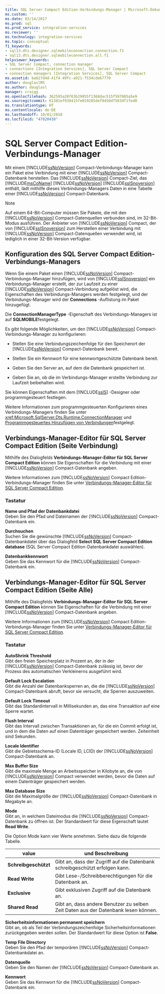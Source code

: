 ```yaml
---
title: SQL Server Compact Edition-Verbindungs-Manager | Microsoft-Dokumentation
ms.custom: ''
ms.date: 03/14/2017
ms.prod: sql
ms.prod_service: integration-services
ms.reviewer: ''
ms.technology: integration-services
ms.topic: conceptual
f1_keywords:
- sql13.dts.designer.sqlmobileconnection.connection.f1
- sql13.dts.designer.sqlmobileconnection.all.f1
helpviewer_keywords:
- SQL Server Compact, connection manager
- connections [Integration Services], SQL Server Compact
- connection managers [Integration Services], SQL Server Compact
ms.assetid: ba627d4d-41f4-49fc-a921-f534cde67770
author: douglaslMS
ms.author: douglasl
manager: craigg
ms.openlocfilehash: 362595a28f63b29955f1368dac515f597085a5e9
ms.sourcegitcommit: 61381ef939415fe019285def9450d7583df1fed0
ms.translationtype: HT
ms.contentlocale: de-DE
ms.lasthandoff: 10/01/2018
ms.locfileid: "47820438"
---
```

# <a name="sql-server-compact-edition-connection-manager"></a>SQL Server Compact Edition-Verbindungs-Manager
  Mit einem [!INCLUDE[ssNoVersion](../../includes/ssnoversion-md.md)] Compact-Verbindungs-Manager kann ein Paket eine Verbindung mit einer [!INCLUDE[ssNoVersion](../../includes/ssnoversion-md.md)] Compact-Datenbank herstellen. Das [!INCLUDE[ssNoVersion](../../includes/ssnoversion-md.md)] Compact-Ziel, das [!INCLUDE[msCoName](../../includes/msconame-md.md)] [!INCLUDE[ssNoVersion](../../includes/ssnoversion-md.md)] [!INCLUDE[ssISnoversion](../../includes/ssisnoversion-md.md)] enthält, lädt mithilfe dieses Verbindungs-Managers Daten in eine Tabelle einer [!INCLUDE[ssNoVersion](../../includes/ssnoversion-md.md)] Compact-Datenbank.  
  
> [!NOTE]  
>  Auf einem 64-Bit-Computer müssen Sie Pakete, die mit den [!INCLUDE[ssNoVersion](../../includes/ssnoversion-md.md)] Compact-Datenquellen verbunden sind, im 32-Bit-Modus ausführen. Der Anbieter von [!INCLUDE[ssNoVersion](../../includes/ssnoversion-md.md)] Compact, der von [!INCLUDE[ssISnoversion](../../includes/ssisnoversion-md.md)] zum Herstellen einer Verbindung mit [!INCLUDE[ssNoVersion](../../includes/ssnoversion-md.md)] Compact-Datenquellen verwendet wird, ist lediglich in einer 32-Bit-Version verfügbar.  
  
## <a name="configuration-the-sql-server-compact-edition-connection-manager"></a>Konfiguration des SQL Server Compact Edition-Verbindungs-Managers  
 Wenn Sie einem Paket einen [!INCLUDE[ssNoVersion](../../includes/ssnoversion-md.md)] Compact-Verbindungs-Manager hinzufügen, wird von [!INCLUDE[ssISnoversion](../../includes/ssisnoversion-md.md)] ein Verbindungs-Manager erstellt, der zur Laufzeit zu einer [!INCLUDE[ssNoVersion](../../includes/ssnoversion-md.md)] Compact-Verbindung aufgelöst wird, die Eigenschaften des Verbindungs-Managers werden festgelegt, und der Verbindungs-Manager wird der **Connections** -Auflistung im Paket hinzugefügt.  
  
 Die **ConnectionManagerType** -Eigenschaft des Verbindungs-Managers ist auf **SQLMOBILE**festgelegt.  
  
 Es gibt folgende Möglichkeiten, um den [!INCLUDE[ssNoVersion](../../includes/ssnoversion-md.md)] Compact-Verbindungs-Manager zu konfigurieren:  
  
-   Stellen Sie eine Verbindungszeichenfolge für den Speicherort der [!INCLUDE[ssNoVersion](../../includes/ssnoversion-md.md)] Compact-Datenbank bereit.  
  
-   Stellen Sie ein Kennwort für eine kennwortgeschützte Datenbank bereit.  
  
-   Geben Sie den Server an, auf dem die Datenbank gespeichert ist.  
  
-   Geben Sie an, ob die im Verbindungs-Manager erstellte Verbindung zur Laufzeit beibehalten wird.  
  
 Sie können Eigenschaften mit dem [!INCLUDE[ssIS](../../includes/ssis-md.md)] -Designer oder programmgesteuert festlegen.  
  
 Weitere Informationen zum programmgesteuerten Konfigurieren eines Verbindungs-Managers finden Sie unter <xref:Microsoft.SqlServer.Dts.Runtime.ConnectionManager> und [Programmgesteuertes Hinzufügen von Verbindungen](../../integration-services/building-packages-programmatically/adding-connections-programmatically.md)festgelegt.  
  
## <a name="sql-server-compact-edition-connection-manager-editor-connection-page"></a>Verbindungs-Manager-Editor für SQL Server Compact Edition (Seite Verbindung)
  Mithilfe des Dialogfelds **Verbindungs-Manager-Editor für SQL Server Compact Edition** können Sie Eigenschaften für die Verbindung mit einer [!INCLUDE[ssNoVersion](../../includes/ssnoversion-md.md)] Compact-Datenbank angeben.  
  
 Weitere Informationen zum [!INCLUDE[ssNoVersion](../../includes/ssnoversion-md.md)] Compact Edition-Verbindungs-Manager finden Sie unter [Verbindungs-Manager-Editor für SQL Server Compact Edition](../../integration-services/connection-manager/sql-server-compact-edition-connection-manager.md).  
  
### <a name="options"></a>Tastatur  
 **Name und Pfad der Datenbankdatei**  
 Geben Sie den Pfad und Dateinamen der [!INCLUDE[ssNoVersion](../../includes/ssnoversion-md.md)] Compact-Datenbank ein.  
  
 **Durchsuchen**  
 Suchen Sie die gewünschte [!INCLUDE[ssNoVersion](../../includes/ssnoversion-md.md)] Compact-Datenbankdatei über das Dialogfeld **Select SQL Server Compact Edition database** (SQL Server Compact Edition-Datenbankdatei auswählen).  
  
 **Datenbankkennwort**  
 Geben Sie das Kennwort für die [!INCLUDE[ssNoVersion](../../includes/ssnoversion-md.md)] Compact-Datenbank ein.  
  
## <a name="sql-server-compact-edition-connection-manager-editor-all-page"></a>Verbindungs-Manager-Editor für SQL Server Compact Edition (Seite Alle)
  Mithilfe des Dialogfelds **Verbindungs-Manager-Editor für SQL Server Compact Edition** können Sie Eigenschaften für die Verbindung mit einer [!INCLUDE[ssNoVersion](../../includes/ssnoversion-md.md)] Compact-Datenbank angeben.  
  
 Weitere Informationen zum [!INCLUDE[ssNoVersion](../../includes/ssnoversion-md.md)] Compact Edition-Verbindungs-Manager finden Sie unter [Verbindungs-Manager-Editor für SQL Server Compact Edition](../../integration-services/connection-manager/sql-server-compact-edition-connection-manager.md).  
  
### <a name="options"></a>Tastatur  
 **AutoShrink Threshold**  
 Gibt den freien Speicherplatz in Prozent an, der in der [!INCLUDE[ssNoVersion](../../includes/ssnoversion-md.md)] Compact-Datenbank zulässig ist, bevor der Prozess des automatischen Verkleinerns ausgeführt wird.  
  
 **Default Lock Escalation**  
 Gibt die Anzahl der Datenbanksperren an, die die [!INCLUDE[ssNoVersion](../../includes/ssnoversion-md.md)] Compact-Datenbank abruft, bevor sie versucht, die Sperren auszuweiten.  
  
 **Default Lock Timeout**  
 Gibt das Standardintervall in Millisekunden an, das eine Transaktion auf eine Sperre wartet.  
  
 **Flush Interval**  
 Gibt das Intervall zwischen Transaktionen an, für die ein Commit erfolgt ist, und in dem die Daten auf einen Datenträger gespeichert werden. Zeiteinheit sind Sekunden.  
  
 **Locale Identifier**  
 Gibt die Gebietsschema-ID (Locale ID, LCID) der [!INCLUDE[ssNoVersion](../../includes/ssnoversion-md.md)] Compact-Datenbank an.  
  
 **Max Buffer Size**  
 Gibt die maximale Menge an Arbeitsspeicher in Kilobyte an, die von [!INCLUDE[ssNoVersion](../../includes/ssnoversion-md.md)] Compact verwendet werden, bevor die Daten auf einem Datenträger gespeichert werden.  
  
 **Max Database Size**  
 Gibt die Maximalgröße der [!INCLUDE[ssNoVersion](../../includes/ssnoversion-md.md)] Compact-Datenbank in Megabyte an.  
  
 **Mode**  
 Gibt an, in welchem Dateimodus die [!INCLUDE[ssNoVersion](../../includes/ssnoversion-md.md)] Compact-Datenbank zu öffnen ist. Der Standardwert für diese Eigenschaft lautet **Read Write**.  
  
 Die Option Mode kann vier Werte annehmen. Siehe dazu die folgende Tabelle.  
  
|value|und Beschreibung|  
|-----------|-----------------|  
|**Schreibgeschützt**|Gibt an, dass der Zugriff auf die Datenbank schreibgeschützt erfolgen kann.|  
|**Read Write**|Gibt Lese-/Schreibberechtigungen für die Datenbank an.|  
|**Exclusive**|Gibt exklusiven Zugriff auf die Datenbank an.|  
|**Shared Read**|Gibt an, dass andere Benutzer zu selben Zeit Daten aus der Datenbank lesen können.|  
  
 **Sicherheitsinformationen permanent speichern**  
 Gibt an, ob als Teil der Verbindungszeichenfolge Sicherheitsinformationen zurückgegeben werden sollen. Der Standardwert für diese Option ist **False**.  
  
 **Temp File Directory**  
 Geben Sie den Pfad der temporären [!INCLUDE[ssNoVersion](../../includes/ssnoversion-md.md)] Compact-Datenbankdatei an.  
  
 **Datenquelle**  
 Geben Sie den Namen der [!INCLUDE[ssNoVersion](../../includes/ssnoversion-md.md)] Compact-Datenbank an.  
  
 **Kennwort**  
 Geben Sie das Kennwort für die [!INCLUDE[ssNoVersion](../../includes/ssnoversion-md.md)] Compact-Datenbank ein.  
  
